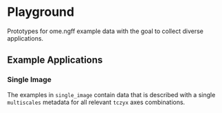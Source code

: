 # Playground

Prototypes for ome.ngff example data with the goal to collect diverse applications.

## Example Applications

### Single Image

The examples in `single_image` contain data that is described with a single `multiscales` metadata for all relevant `tczyx` axes combinations.
